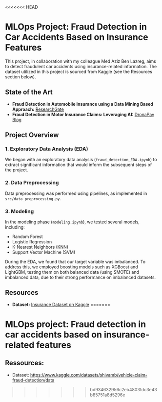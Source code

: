 <<<<<<< HEAD
# MLOps Project: Fraud Detection in Car Accidents Based on Insurance Features

This project, in collaboration with my colleague Med Aziz Ben Lazreg, aims to detect fraudulent car accidents using insurance-related information. The dataset utilized in this project is sourced from Kaggle (see the Resources section below).

## State of the Art

- **Fraud Detection in Automobile Insurance using a Data Mining Based Approach:** [ResearchGate](https://www.researchgate.net/publication/320840047_Fraud_Detection_in_Automobile_Insurance_using_a_Data_Mining_Based_Approach)
- **Fraud Detection in Motor Insurance Claims: Leveraging AI:** [DronaPay Blog](https://www.dronapay.com/post/fraud-detection-in-motor-insurance-claims-leveraging-ai)

## Project Overview

### 1. Exploratory Data Analysis (EDA)

We began with an exploratory data analysis (`fraud_detection_EDA.ipynb`) to extract significant information that would inform the subsequent steps of the project.

### 2. Data Preprocessing

Data preprocessing was performed using pipelines, as implemented in `src/data_preprocessing.py`.

### 3. Modeling

In the modeling phase (`modeling.ipynb`), we tested several models, including:

- Random Forest
- Logistic Regression
- K-Nearest Neighbors (KNN)
- Support Vector Machine (SVM)

During the EDA, we found that our target variable was imbalanced. To address this, we employed boosting models such as XGBoost and LightGBM, testing them on both balanced data (using SMOTE) and imbalanced data, due to their strong performance on imbalanced datasets.

## Resources

- **Dataset:** [Insurance Dataset on Kaggle](https://www.kaggle.com/datasets/joudalnsour/insurance/data)
=======
# MLOps project: Fraud detection in car accidents based on insurance-related features
## Ressources:
- Dataset: https://www.kaggle.com/datasets/shivamb/vehicle-claim-fraud-detection/data
>>>>>>> bd934632956c2eb4803fdc3e43b85751a8d5296e

